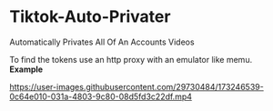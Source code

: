 # Tiktok-Auto-Privater
Automatically Privates All Of An Accounts Videos

To find the tokens use an http proxy with an emulator like memu.
<br>
<b>Example</b>

https://user-images.githubusercontent.com/29730484/173246539-0c64e010-031a-4803-9c80-08d5fd3c22df.mp4

